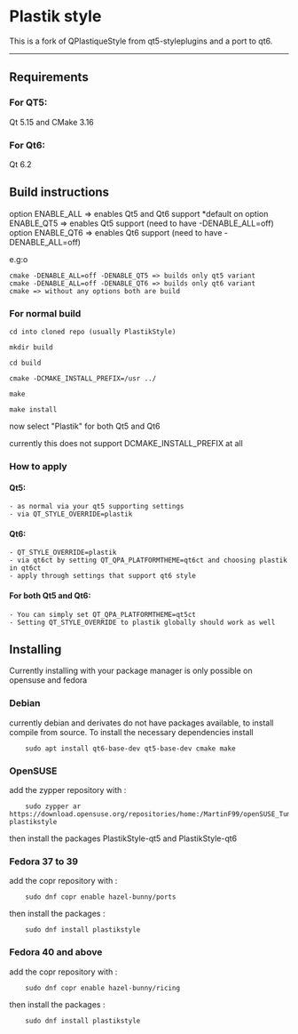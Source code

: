 # Plastik style

This is a fork of QPlastiqueStyle from qt5-styleplugins and a port to qt6.

----------------------

## Requirements

### For QT5:
Qt 5.15 and CMake 3.16

### For Qt6:
Qt 6.2

## Build instructions
option ENABLE_ALL => enables Qt5 and Qt6 support *default on
option ENABLE_QT5 => enables Qt5 support (need to have -DENABLE_ALL=off)
option ENABLE_QT6 => enables Qt6 support (need to have -DENABLE_ALL=off)

e.g:o

    cmake -DENABLE_ALL=off -DENABLE_QT5 => builds only qt5 variant
    cmake -DENABLE_ALL=off -DENABLE_QT6 => builds only qt6 variant
    cmake => without any options both are build

### For normal build
    
    cd into cloned repo (usually PlastikStyle)
    
    mkdir build

    cd build

    cmake -DCMAKE_INSTALL_PREFIX=/usr ../

    make

    make install

now select "Plastik" for both Qt5 and Qt6


currently this does not support DCMAKE_INSTALL_PREFIX at all

### How to apply

#### Qt5: 
    - as normal via your qt5 supporting settings
    - via QT_STYLE_OVERRIDE=plastik

#### Qt6:
    - QT_STYLE_OVERRIDE=plastik  
    - via qt6ct by setting QT_QPA_PLATFORMTHEME=qt6ct and choosing plastik in qt6ct
    - apply through settings that support qt6 style

#### For both Qt5 and Qt6:
    - You can simply set QT_QPA_PLATFORMTHEME=qt5ct 
    - Setting QT_STYLE_OVERRIDE to plastik globally should work as well

## Installing
Currently installing with your package manager is only possible on opensuse and fedora

### Debian
currently debian and derivates do not have packages available, to install compile from source. To install the necessary dependencies install

        sudo apt install qt6-base-dev qt5-base-dev cmake make 

### OpenSUSE
add the zypper repository with :
        
        sudo zypper ar https://download.opensuse.org/repositories/home:/MartinF99/openSUSE_Tumbleweed/ plastikstyle

then install the packages
PlastikStyle-qt5 and PlastikStyle-qt6

### Fedora 37 to 39
add the copr repository with :
        
        sudo dnf copr enable hazel-bunny/ports 

then install the packages :

        sudo dnf install plastikstyle

### Fedora 40 and above
add the copr repository with :
        
        sudo dnf copr enable hazel-bunny/ricing

then install the packages :

        sudo dnf install plastikstyle
        
